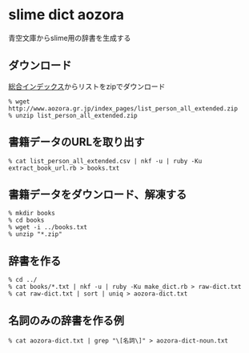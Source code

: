 slime dict aozora
=================
青空文庫からslime用の辞書を生成する


## ダウンロード

[総合インデックス](http://www.aozora.gr.jp/index_pages/person_all.html)からリストをzipでダウンロード

    % wget http://www.aozora.gr.jp/index_pages/list_person_all_extended.zip
    % unzip list_person_all_extended.zip


## 書籍データのURLを取り出す

    % cat list_person_all_extended.csv | nkf -u | ruby -Ku extract_book_url.rb > books.txt


## 書籍データをダウンロード、解凍する

    % mkdir books
    % cd books
    % wget -i ../books.txt
    % unzip "*.zip"

## 辞書を作る

    % cd ../
    % cat books/*.txt | nkf -u | ruby -Ku make_dict.rb > raw-dict.txt
    % cat raw-dict.txt | sort | uniq > aozora-dict.txt

## 名詞のみの辞書を作る例

    % cat aozora-dict.txt | grep "\[名詞\]" > aozora-dict-noun.txt
